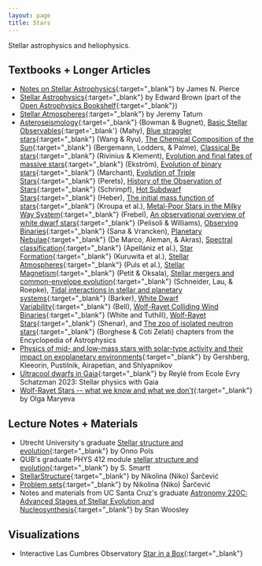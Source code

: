 ```yaml
---
layout: page
title: Stars
---
```


Stellar astrophysics and heliophysics.

## Textbooks + Longer Articles
- [Notes on Stellar Astrophysics](https://mavdisk.mnsu.edu/wp5884kt/nsa/){:target="_blank"} by James N. Pierce
- [Stellar Astrophysics](https://web.pa.msu.edu/people/ebrown/docs/stellar-notes.pdf){:target="_blank"} by Edward Brown (part of the [Open Astrophysics Bookshelf](http://open-astrophysics-bookshelf.github.io){:target="_blank"})
- [Stellar Atmospheres](https://www.astro.uvic.ca/~tatum/stellatm.html){:target="_blank"} by Jeremy Tatum
- [Asteroseismology](https://arxiv.org/abs/2410.01715){:target="_blank"} (Bowman & Bugnet), [Basic Stellar Observables](https://arxiv.org/abs/2412.05671){:target='_blank'} (Mahy), [Blue straggler stars](https://arxiv.org/abs/2410.10314){:target="_blank"} (Wang & Ryu), [The Chemical Composition of the Sun](https://arxiv.org/abs/2503.05402){:target="_blank"} (Bergemann, Lodders, & Palme), [Classical Be stars](https://arxiv.org/abs/2411.06882){:target="_blank"} (Rivinius & Klement), [Evolution and final fates of massive stars](https://arxiv.org/abs/2502.06614){:target="_blank"} (Ekström), [Evolution of binary stars](https://arxiv.org/abs/2503.16099){:target="_blank"} (Marchant), [Evolution of Triple Stars](https://arxiv.org/abs/2504.02939){:target="_blank"} (Perets), [History of the Observation of Stars](https://arxiv.org/abs/2410.11455){:target="_blank"} (Schrimpf), [Hot Subdwarf Stars](https://arxiv.org/abs/2410.11663){:target="_blank"} (Heber), [The initial mass function of stars](https://arxiv.org/abs/2410.07311){:target="_blank"} (Kroupa et al.), [Metal-Poor Stars in the Milky Way System](https://arxiv.org/abs/2411.15415){:target="_blank"} (Frebel), [An observational overview of white dwarf stars](https://arxiv.org/abs/2502.19496){:target="_blank"} (Pelisoli & Williams), [Observing Binaries](https://arxiv.org/abs/2504.00548){:target="_blank"} (Sana & Vrancken), [Planetary Nebulae](https://arxiv.org/abs/2501.07869){:target="_blank"} (De Marco, Aleman, & Akras), [Spectral classification](https://arxiv.org/abs/2410.07301){:target="_blank"} (Apellániz et al.), [Star Formation](https://arxiv.org/abs/2409.03371){:target="_blank"} (Kuruwita et al.), [Stellar Atmospheres](https://arxiv.org/abs/2409.03329){:target="_blank"} (Puls et al.), [Stellar Magnetism](https://arxiv.org/abs/2504.00179){:target="_blank"} (Petit & Oksala), [Stellar mergers and common-envelope evolution](https://arxiv.org/abs/2502.00111){:target="_blank"} (Schneider, Lau, & Roepke), [Tidal interactions in stellar and planetary systems](https://arxiv.org/abs/2504.10941){:target="_blank"} (Barker), [White Dwarf Variability](https://arxiv.org/abs/2502.13258){:target="_blank"} (Bell), [Wolf-Rayet Colliding Wind Binaries](https://arxiv.org/abs/2412.12534){:target="_blank"} (White and Tuthill), [Wolf-Rayet Stars](https://arxiv.org/abs/2410.04436){:target="_blank"} (Shenar), and [The zoo of isolated neutron stars](https://arxiv.org/abs/2502.17652){:target="_blank"} (Borghese & Coti Zelati) chapters from the Encyclopedia of Astrophysics
- [Physics of mid- and low-mass stars with solar-type activity and their impact on exoplanetary environments](https://arxiv.org/abs/2411.11898){:target="_blank"} by Gershberg, Kleeorin, Pustilnik, Airapetian, and Shlyapnikov
- [Ultracool dwarfs in Gaia](https://arxiv.org/abs/2502.06198){:target="_blank"} by Reylé from Ecole Evry Schatzman 2023: Stellar physics with Gaia
- [Wolf-Rayet Stars -- what we know and what we don't](https://arxiv.org/abs/2412.05772){:target="_blank"} by Olga Maryeva

## Lecture Notes + Materials
- Utrecht University's graduate [Stellar structure and evolution](https://www.astro.ru.nl/~onnop/education/stev_utrecht_notes/){:target="_blank"} by Onno Pols
- QUB's graduate PHYS 412 module [stellar structure and evolution](https://star.pst.qub.ac.uk/~sjs/teaching/stellarevol/index.html){:target="_blank"} by S. Smartt
- [StellarStructure](https://drive.google.com/drive/folders/1XApdgc0qiLuUoI6X7o_8GHFhcUp5PtF7){:target="_blank"} by Nikolina (Niko) Šarčević
- [Problem sets](https://github.com/nikosarcevic/PhysicsProblemSets#astro){:target="_blank"} by Nikolina (Niko) Šarčević
- Notes and materials from UC Santa Cruz's graduate [Astronomy 220C: Advanced Stages of Stellar Evolution and Nucleosynthesis](https://www.ucolick.org/~woosley/){:target="_blank"} by Stan Woosley

## Visualizations
- Interactive Las Cumbres Observatory [Star in a Box](https://starinabox.lco.global/#){:target="_blank"}